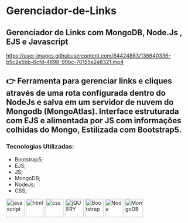 # Gerenciador-de-Links
## Gerenciador de Links com MongoDB, Node.Js , EJS e Javascript


https://user-images.githubusercontent.com/84424883/136640336-b5c2e5bb-6cfd-4698-90bc-70155e2e8321.mp4



## 👉 Ferramenta para gerenciar links e cliques através de uma rota configurada dentro do NodeJs e salva em um servidor de nuvem do Mongodb (MongoAtlas). Interface estruturada com EJS e alimentada por JS com informações colhidas do Mongo, Estilizada com Bootstrap5.

### Tecnologias Utilizadas:<br>
- Bootstrap5;
- EJS;
- JS;
- MongoDB;
- NodeJs;
- CSS;

<div style="display=inline-block">
<img src="https://cdn.iconscout.com/icon/free/png-256/javascript-2752148-2284965.png" alt="javascript"width="50px" height="50px" >
<img src="https://cdn.iconscout.com/icon/free/png-64/html5-2038876-1720089.png" alt="html"width="50px" height="50px" >
<img src="https://cdn.jsdelivr.net/gh/devicons/devicon/icons/css3/css3-original-wordmark.svg" alt="css" width="50px" height="50px" >
<img src="https://cdn.jsdelivr.net/gh/devicons/devicon/icons/jquery/jquery-plain-wordmark.svg" alt="jQUERY" width="50px" height="50px" >
<img src="https://cdn.jsdelivr.net/gh/devicons/devicon/icons/bootstrap/bootstrap-plain-wordmark.svg" alt="Bootstrap" width="50px" height="50px" >
<img src="https://cdn.jsdelivr.net/gh/devicons/devicon/icons/nodejs/nodejs-plain.svg" alt="Node" width="50px" height="50px" >
<img src="https://cdn.jsdelivr.net/gh/devicons/devicon/icons/mongodb/mongodb-original-wordmark.svg" alt="MongoDB" width="50px" height="50px" >
 </div>
